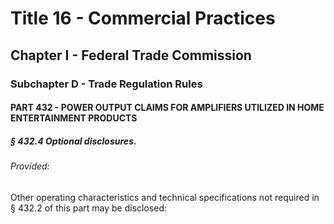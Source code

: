 
# Title 16 - Commercial Practices
## Chapter I - Federal Trade Commission
### Subchapter D - Trade Regulation Rules
#### PART 432 - POWER OUTPUT CLAIMS FOR AMPLIFIERS UTILIZED IN HOME ENTERTAINMENT PRODUCTS
##### § 432.4 Optional disclosures.
###### Provided:

Other operating characteristics and technical specifications not required in § 432.2 of this part may be disclosed:
